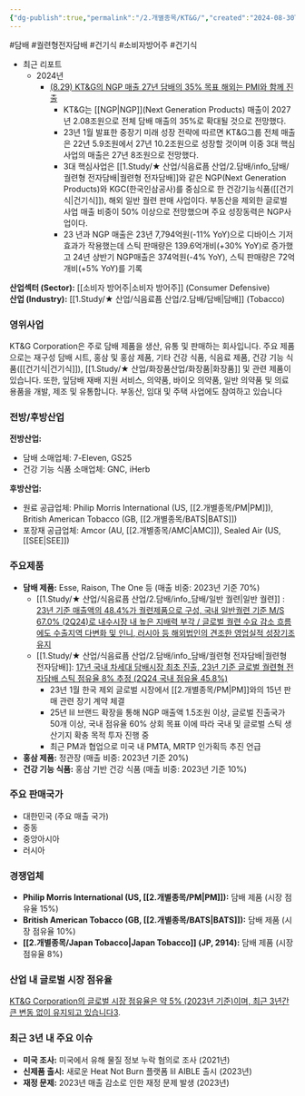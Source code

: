 ```yaml
---
{"dg-publish":true,"permalink":"/2.개별종목/KT&G/","created":"2024-08-30T14:55:10.935+09:00","updated":"2025-07-29T21:37:04.821+09:00"}
---
```


#담배 #궐련형전자담배 #건기식 #소비자방어주 #건기식


- 최근 리포트
	- 2024년
		- [(8.29) KT&G의 NGP 매출 27년 담배의 35% 목표 해외는 PMI와 함께 진출](8.29_담배%20완벽한%20대안.pdf#page=21&selection=436,0,459,2&color=yellow)
			- KT&G는 [[NGP\|NGP]](Next Generation Products) 매출이 2027년 2.08조원으로 전체 담배 매출의 35%로 확대될 것으로 전망했다. 
			- 23년 1월 발표한 중장기 미래 성장 전략에 따르면 KT&G그룹 전체 매출은 22년 5.9조원에서 27년 10.2조원으로 성장할 것이며 이중 3대 핵심사업의 매출은 27년 8조원으로 전망했다. 
			- 3대 핵심사업은 [[1.Study/★ 산업/식음료픔 산업/2.담배/info_담배/궐련형 전자담배\|궐련형 전자담배]]와 같은 NGP(Next Generation Products)와 KGC(한국인삼공사)를 중심으로 한 건강기능식품([[건기식\|건기식]]), 해외 일반 궐련 판매 사업이다. 부동산을 제외한 글로벌 사업 매출 비중이 50% 이상으로 전망했으며 주요 성장동력은 NGP사업이다. 
			- 23 년과 NGP 매출은 23년 7,794억원(-11% YoY)으로 디바이스 기저 효과가 작용했는데 스틱 판매량은 139.6억개비(+30% YoY)로 증가했고 24년 상반기 NGP매출은 374억원(-4% YoY), 스틱 판매량은 72억개비(+5% YoY)를 기록


**산업섹터 (Sector):** [[소비자 방어주\|소비자 방어주]] (Consumer Defensive)  
**산업 (Industry):** [[1.Study/★ 산업/식음료픔 산업/2.담배/담배\|담배]] (Tobacco)

### 영위사업

KT&G Corporation은 주로 담배 제품을 생산, 유통 및 판매하는 회사입니다. 주요 제품으로는 재구성 담배 시트, 홍삼 및 홍삼 제품, 기타 건강 식품, 식음료 제품, 건강 기능 식품([[건기식\|건기식]]), [[1.Study/★ 산업/화장품산업/화장품\|화장품]] 및 관련 제품이 있습니다. 또한, 잎담배 재배 지원 서비스, 의약품, 바이오 의약품, 일반 의약품 및 의료 용품을 개발, 제조 및 유통합니다. 부동산, 임대 및 주택 사업에도 참여하고 있습니다

### 전방/후방산업

**전방산업:**

- 담배 소매업체: 7-Eleven, GS25
- 건강 기능 식품 소매업체: GNC, iHerb

**후방산업:**

- 원료 공급업체: Philip Morris International (US, [[2.개별종목/PM\|PM]]), British American Tobacco (GB, [[2.개별종목/BATS\|BATS]])
- 포장재 공급업체: Amcor (AU, [[2.개별종목/AMC\|AMC]]), Sealed Air (US, [[SEE\|SEE]])

### 주요제품

- **담배 제품:** Esse, Raison, The One 등 (매출 비중: 2023년 기준 70%)
	- [[1.Study/★ 산업/식음료픔 산업/2.담배/info_담배/일반 궐련\|일반 궐련]] : [23년 기준 매출액의 48.4%가 궐련제품으로 구성, 국내 일반궐련 기준 M/S 67.0% (2Q24)로 내수시장 내 높은 지배력 부각 / 글로벌 궐련 수요 감소 흐름에도 수출지역 다변화 및 인니, 러시아 등 해외법인의 견조한 영업실적 성장기조 유지](9.3_담배업체에%20관심이%20지속되는%20이유.pdf#page=12&selection=0,2,71,2&color=yellow)
	- [[1.Study/★ 산업/식음료픔 산업/2.담배/info_담배/궐련형 전자담배\|궐련형 전자담배]]: [17년 국내 차세대 담배시장 최초 진출, 23년 기준 글로벌 궐련형 전자담배 스틱 점유율 8% 추정 (2Q24 국내 점유율 45.8%)](9.3_담배업체에%20관심이%20지속되는%20이유.pdf#page=27&selection=4,0,41,6&color=yellow)
		- 23년 1월 한국 제외 글로벌 시장에서 [[2.개별종목/PM\|PM]]와의 15년 판매 관련 장기 계약 체결
		- 25년 lil 브랜드 확장을 통해 NGP 매출액 1.5조원 이상, 글로벌 진출국가 50개 이상, 국내 점유율 60% 상회 목표 이에 따라 국내 및 글로벌 스틱 생산기지 확충 목적 투자 진행 중
		- 최근 PM과 협업으로 미국 내 PMTA, MRTP 인가획득 추진 언급
- **홍삼 제품:** 정관장 (매출 비중: 2023년 기준 20%)
- **건강 기능 식품:** 홍삼 기반 건강 식품 (매출 비중: 2023년 기준 10%)

### 주요 판매국가

- 대한민국 (주요 매출 국가)
- 중동
- 중앙아시아
- 러시아

### 경쟁업체

- **Philip Morris International (US, [[2.개별종목/PM\|PM]]):** 담배 제품 (시장 점유율 15%)
- **British American Tobacco (GB, [[2.개별종목/BATS\|BATS]]):** 담배 제품 (시장 점유율 10%)
- **[[2.개별종목/Japan Tobacco\|Japan Tobacco]] (JP, 2914):** 담배 제품 (시장 점유율 8%)

### 산업 내 글로벌 시장 점유율

[KT&G Corporation의 글로벌 시장 점유율은 약 5% (2023년 기준)이며, 최근 3년간 큰 변동 없이 유지되고 있습니다](https://www.prnewswire.com/news-releases/ktg-reports-2023-q1-results-on-track-to-become-a-global-top-tier-company-301822112.html)[3](https://www.prnewswire.com/news-releases/ktg-reports-2023-q1-results-on-track-to-become-a-global-top-tier-company-301822112.html).

### 최근 3년 내 주요 이슈

- **미국 조사:** 미국에서 유해 물질 정보 누락 혐의로 조사 (2021년)
- **신제품 출시:** 새로운 Heat Not Burn 플랫폼 lil AIBLE 출시 (2023년)
- **재정 문제:** 2023년 매출 감소로 인한 재정 문제 발생 (2023년)